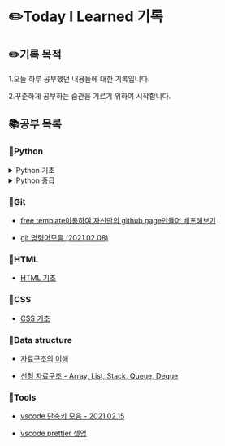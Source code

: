 # ✏️Today I Learned 기록

## ✏️기록 목적

1.오늘 하루 공부했던 내용들에 대한 기록입니다.

2.꾸준하게 공부하는 습관을 기르기 위하여 시작합니다.

## 📚공부 목록

### 📔Python

<details>
<summary> Python 기초 </summary>

-   [Python 기초 - 입출력과 변수](https://github.com/Parkjju/TIL/blob/master/Python/input_and_print.md)

-   [Python 기초 - 간단한 함수 만들기](https://github.com/Parkjju/TIL/blob/master/Python/functions.md)

-   [Python 기초 - 프로그램 사용자로부터 입력받기 + 코드의 반복](https://github.com/Parkjju/TIL/blob/master/Python/input_loop.md)

-   [Python 기초 - int형 데이터와 float형 데이터](https://github.com/Parkjju/TIL/blob/master/Python/int_float_data.md)

-   [Python 기초 - 리스트와 문자열](https://github.com/Parkjju/TIL/blob/master/Python/list_string.md)

-   [Python 기초 - 리스트와 문자열의 함수들](https://github.com/Parkjju/TIL/blob/master/Python/list_function.md)

-   [Python 기초 - True, False, if문과 형제들](https://github.com/Parkjju/TIL/blob/master/Python/TF.md)

-   [Python 기초 - while,이중 for루프](https://github.com/Parkjju/TIL/blob/master/Python/for_while_loop.md)

-   [Python 기초 - 튜플과 레인지](https://github.com/Parkjju/TIL/blob/master/Python/tuple_range.md)

-   [Python 기초 - 함수에 대한 추가적인 설명: 디폴트 값 등등](https://github.com/Parkjju/TIL/blob/master/Python/functions_add.md)

-   [Python 기초 - 모듈(Modules)](https://github.com/Parkjju/TIL/blob/master/Python/modules.md)

-   [Python 기초 - 딕셔너리(Dictionary)](https://github.com/Parkjju/TIL/blob/master/Python/dictionary.md)

-   [Python 기초 - 클래스와 객체](https://github.com/Parkjju/TIL/blob/master/Python/class.md)

-   [Python 기초 - 예외처리](https://github.com/Parkjju/TIL/blob/master/Python/unexpect.md)
</details>

<details>
<summary> Python 중급 </summary>

-   [Python 중급 - 레퍼런트 카운트와 가비지 컬렉션](https://github.com/Parkjju/TIL/blob/master/Python/middle_class/reference_count_garbage_collection.md)

-   [Python 중급 - 수정 가능한 객체와 수정 불가능한 객체](https://github.com/Parkjju/TIL/blob/master/Python/middle_class/immutable_mutable.md)

-   [Python 중급 - 깊은 복사와 얕은 복사](https://github.com/Parkjju/TIL/blob/master/Python/middle_class/deep_shallow_copy.md)

-   [Python 중급 - 리스트 컴프리헨션](https://github.com/Parkjju/TIL/blob/master/Python/middle_class/list_comprehension.md)

-   [Python 중급 - Iterable객체와 Iterator 객체](https://github.com/Parkjju/TIL/blob/master/Python/middle_class/iterable_iterator.md)

-   [Python 중급 - 객체처럼 다뤄지는 함수 그리고 람다](https://github.com/Parkjju/TIL/blob/master/Python/middle_class/lambda.md)
</details>

### 📔Git

-   [free template이용하여 자신만의 github page만들어 배포해보기](https://github.com/Parkjju/TIL/tree/master/Git/github_page.md)

-   [git 명령어모음 (2021.02.08)](https://github.com/Parkjju/TIL/blob/master/Git/git_command.md)

### 📔HTML

-   [HTML 기초](https://github.com/Parkjju/TIL/blob/master/HTML/HTML_begin.md)

### 📔CSS

-   [CSS 기초](https://github.com/Parkjju/TIL/blob/master/CSS/CSS_begin.md)

### 📔Data structure

-   [자료구조의 이해](https://github.com/Parkjju/TIL/blob/master/Data_structure/data_structure.md)

-   [선형 자료구조 - Array, List, Stack, Queue, Deque](https://github.com/Parkjju/TIL/blob/master/Data_structure/sequential_structure.md)

### 🔨Tools

-   [vscode 단축키 모음 - 2021.02.15](https://github.com/Parkjju/TIL/blob/master/Tools/vscode_shortcut.md)

-   [vscode prettier 셋업](https://github.com/Parkjju/TIL/blob/master/Tools/vscode_Prettier.md)
